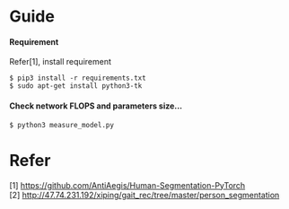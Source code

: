 # Guide
#### Requirement
Refer[1], install requirement

	$ pip3 install -r requirements.txt
	$ sudo apt-get install python3-tk

#### Check network FLOPS and parameters size...

	$ python3 measure_model.py

	
# Refer

[1] https://github.com/AntiAegis/Human-Segmentation-PyTorch		<br>
[2] http://47.74.231.192/xiping/gait_rec/tree/master/person_segmentation	<br>
